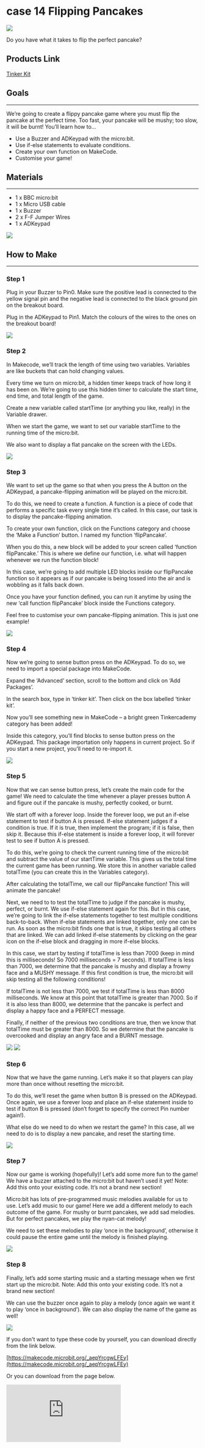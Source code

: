 # case 14 Flipping Pancakes

![](./images/KAWV4hQ.jpg)

Do you have what it takes to flip the perfect pancake?

## Products Link

[Tinker Kit](https://www.elecfreaks.com/micro-bit-tinker-kit.html)

## Goals
---

We’re going to create a flippy pancake game where you must flip the pancake at the perfect time. Too fast, your pancake will be mushy; too slow, it will be burnt! You’ll learn how to…

- Use a Buzzer and ADKeypad with the micro:bit.
- Use if-else statements to evaluate conditions.
- Create your own function on MakeCode.
- Customise your game!


## Materials
---

- 1 x BBC micro:bit
- 1 x Micro USB cable
- 1 x Buzzer
- 2 x F-F Jumper Wires
- 1 x ADKeypad

![](./images/QXLEvIN.gif)


## How to Make
---

### Step 1

Plug in your Buzzer to Pin0. Make sure the positive lead is connected to the yellow signal pin and the negative lead is connected to the black ground pin on the breakout board.

Plug in the ADKeypad to Pin1. Match the colours of the wires to the ones on the breakout board!

![](./images/B8xs2c5.jpg)

### Step 2

In Makecode, we’ll track the length of time using two variables. Variables are like buckets that can hold changing values.

Every time we turn on micro:bit, a hidden timer keeps track of how long it has been on. We’re going to use this hidden timer to calculate the start time, end time, and total length of the game.

Create a new variable called startTime (or anything you like, really) in the Variable drawer.

When we start the game, we want to set our variable startTime to the running time of the micro:bit.

We also want to display a flat pancake on the screen with the LEDs.

![](./images/I405Wwf.png)

### Step 3

We want to set up the game so that when you press the A button on the ADKeypad, a pancake-flipping animation will be played on the micro:bit.

To do this, we need to create a function. A function is a piece of code that performs a specific task every single time it’s called. In this case, our task is to display the pancake-flipping animation.

To create your own function, click on the Functions category and choose the ‘Make a Function’ button. I named my function ‘flipPancake’.

When you do this, a new block will be added to your screen called ‘function flipPancake.’ This is where we define our function, i.e. what will happen whenever we run the function block!

In this case, we’re going to add multiple LED blocks inside our flipPancake function so it appears as if our pancake is being tossed into the air and is wobbling as it falls back down.

Once you have your function defined, you can run it anytime by using the new ‘call function flipPancake’ block inside the Functions category.

Feel free to customise your own pancake-flipping animation. This is just one example!

![](./images/G19eBMP.png)

### Step 4

Now we’re going to sense button press on the ADKeypad. To do so, we need to import a special package into MakeCode.

Expand the ‘Advanced’ section, scroll to the bottom and click on ‘Add Packages’.

In the search box, type in ‘tinker kit’. Then click on the box labelled ‘tinker kit’.

Now you’ll see something new in MakeCode – a bright green Tinkercademy category has been added!

Inside this category, you’ll find blocks to sense button press on the ADKeypad. This package importation only happens in current project. So if you start a new project, you’ll need to re-import it.

![](./images/Y9DZFDh.png)

### Step 5

Now that we can sense button press, let’s create the main code for the game! We need to calculate the time whenever a player presses button A and figure out if the pancake is mushy, perfectly cooked, or burnt.

We start off with a forever loop. Inside the forever loop, we put an if-else statement to test if button A is pressed. If-else statement judges if a condition is true. If it is true, then implement the program; if it is false, then skip it. Because this if-else statement is inside a forever loop, it will forever test to see if button A is pressed.

To do this, we’re going to check the current running time of the micro:bit and subtract the value of our startTime variable. This gives us the total time the current game has been running. We store this in another variable called totalTime (you can create this in the Variables category).

After calculating the totalTime, we call our flipPancake function! This will animate the pancake!

Next, we need to to test the totalTime to judge if the pancake is mushy, perfect, or burnt. We use if-else statement again for this. But in this case, we’re going to link the if-else statements together to test multiple conditions back-to-back. When if-else statements are linked together, only one can be run. As soon as the micro:bit finds one that is true, it skips testing all others that are linked. We can add linked if-else statements by clicking on the gear icon on the if-else block and dragging in more if-else blocks.

In this case, we start by testing if totalTime is less than 7000 (keep in mind this is milliseconds! So 7000 milliseconds = 7 seconds). If totalTime is less than 7000, we determine that the pancake is mushy and display a frowny face and a MUSHY message. If this first condition is true, the micro:bit will skip testing all the following conditions!

If totalTime is not less than 7000, we test if totalTime is less than 8000 milliseconds. We know at this point that totalTime is greater than 7000. So if it is also less than 8000, we determine that the pancake is perfect and display a happy face and a PERFECT message.

Finally, if neither of the previous two conditions are true, then we know that totalTime must be greater than 8000. So we determine that the pancake is overcooked and display an angry face and a BURNT message.

![](./images/FafT0oa.png)
![](./images/Dd2ypuT.png)

### Step 6

Now that we have the game running. Let’s make it so that players can play more than once without resetting the micro:bit.

To do this, we’ll reset the game when button B is pressed on the ADKeypad. Once again, we use a forever loop and place an if-else statement inside to test if button B is pressed (don’t forget to specify the correct Pin number again!).

What else do we need to do when we restart the game? In this case, all we need to do is to display a new pancake, and reset the starting time.

![](./images/Oz44yck.png)

### Step 7

Now our game is working (hopefully)! Let’s add some more fun to the game! We have a buzzer attached to the micro:bit but haven’t used it yet! Note: Add this onto your existing code. It’s not a brand new section!

Micro:bit has lots of pre-programmed music melodies available for us to use. Let’s add music to our game! Here we add a different melody to each outcome of the game. For mushy or burnt pancakes, we add sad melodies. But for perfect pancakes, we play the nyan-cat melody!

We need to set these melodies to play ‘once in the background’, otherwise it could pause the entire game until the melody is finished playing.

![](./images/L6iOVxl.png)

### Step 8

Finally, let’s add some starting music and a starting message when we first start up the micro:bit. Note: Add this onto your existing code. It’s not a brand new section!

We can use the buzzer once again to play a melody (once again we want it to play ‘once in background’). We can also display the name of the game as well!

![](./images/58yN3Cz.png)

If you don't want to type these code by yourself, you can download directly from the link below.

[https://makecode.microbit.org/_aepYrcgwLFEy](https://makecode.microbit.org/_aepYrcgwLFEy)

Or you can download from the page below.

<div
    style={{
        position: 'relative',
        paddingBottom: '60%',
        overflow: 'hidden',
    }}
>
    <iframe
        src="https://makecode.microbit.org/_aepYrcgwLFEy"
        frameborder="0"
        sandbox="allow-popups allow-forms allow-scripts allow-same-origin"
        style={{
            position: 'absolute',
            width: '100%',
            height: '100%',
        }}
    />
</div>

### Cool Stuff!

Now you’ve learned how to use the ADKeypad, you can use it to control LEDs, servos, and other components! You have also learned about if-else statements and creating your own functions, which can be useful in many micro:bit projects! Try customising your pancake game as well!
